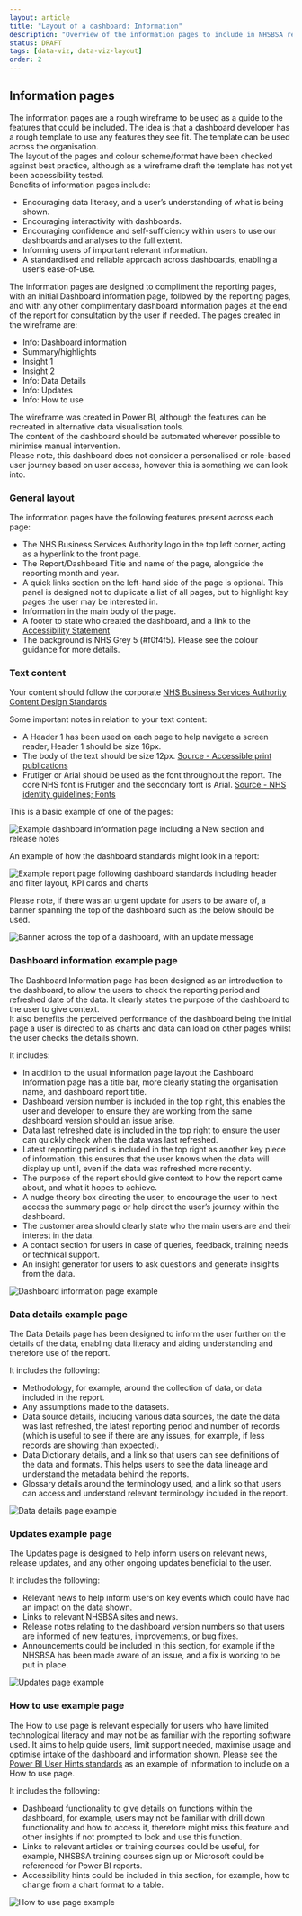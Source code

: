 ```yaml
---
layout: article
title: "Layout of a dashboard: Information"
description: "Overview of the information pages to include in NHSBSA reports"
status: DRAFT
tags: [data-viz, data-viz-layout]
order: 2
---
```

## Information pages  
  
The information pages are a rough wireframe to be used as a guide to the features that could be included. The idea is that a dashboard developer has a rough template to use any features they see fit. The template can be used across the organisation.  
The layout of the pages and colour scheme/format have been checked against best practice, although as a wireframe draft the template has not yet been accessibility tested.  
Benefits of information pages include:  
-	Encouraging data literacy, and a user’s understanding of what is being shown.
-	Encouraging interactivity with dashboards.
-	Encouraging confidence and self-sufficiency within users to use our dashboards and analyses to the full extent.
-	Informing users of important relevant information.
-	A standardised and reliable approach across dashboards, enabling a user’s ease-of-use.  
  
The information pages are designed to compliment the reporting pages, with an initial Dashboard information page, followed by the reporting pages, and with any other complimentary dashboard information pages at the end of the report for consultation by the user if needed. The pages created in the wireframe are:  
-	Info: Dashboard information
-	Summary/highlights
-	Insight 1
-	Insight 2
-	Info: Data Details
-	Info: Updates
-	Info: How to use 
  
The wireframe was created in Power BI, although the features can be recreated in alternative data visualisation tools.  
The content of the dashboard should be automated wherever possible to minimise manual intervention.  
Please note, this dashboard does not consider a personalised or role-based user journey based on user access, however this is something we can look into.  

  
### General layout  
  
The information pages have the following features present across each page:  
-	The NHS Business Services Authority logo in the top left corner, acting as a hyperlink to the front page.
-	The Report/Dashboard Title and name of the page, alongside the reporting month and year.
-	A quick links section on the left-hand side of the page is optional. This panel is designed not to duplicate a list of all pages, but to highlight key pages the user may be interested in.
-	Information in the main body of the page.
-	A footer to state who created the dashboard, and a link to the [Accessibility Statement][info 0]
-	The background is NHS Grey 5 (#f0f4f5). Please see the colour guidance for more details.  
  
  
### Text content  
  
Your content should follow the corporate [NHS Business Services Authority Content Design Standards][info 1]  
  
Some important notes in relation to your text content:  
-	A Header 1 has been used on each page to help navigate a screen reader, Header 1 should be size 16px.
-	The body of the text should be size 12px. [Source - Accessible print publications ][info 2]
-	Frutiger or Arial should be used as the font throughout the report. The core NHS font is Frutiger and the secondary font is Arial. [Source - NHS identity guidelines; Fonts][info 3]  

This is a basic example of one of the pages:  
  
![Example dashboard information page including a New section and release notes](../images/info-page.png)
  
An example of how the dashboard standards might look in a report:  
  
![Example report page following dashboard standards including header and filter layout, KPI cards and charts](../images/info-page-2.png)  
  
Please note, if there was an urgent update for users to be aware of, a banner spanning the top of the dashboard such as the below should be used.  
  
![Banner across the top of a dashboard, with an update message](../images/update.png)  
  
  
### Dashboard information example page 
  
The Dashboard Information page has been designed as an introduction to the dashboard, to allow the users to check the reporting period and refreshed date of the data. It clearly states the purpose of the dashboard to the user to give context.  
It also benefits the perceived performance of the dashboard being the initial page a user is directed to as charts and data can load on other pages whilst the user checks the details shown.  
  
It includes:  
-	In addition to the usual information page layout the Dashboard Information page has a title bar, more clearly stating the organisation name, and dashboard report title.
-	Dashboard version number is included in the top right, this enables the user and developer to ensure they are working from the same dashboard version should an issue arise.
-	Data last refreshed date is included in the top right to ensure the user can quickly check when the data was last refreshed.
-	Latest reporting period is included in the top right as another key piece of information, this ensures that the user knows when the data will display up until, even if the data was refreshed more recently.
-	The purpose of the report should give context to how the report came about, and what it hopes to achieve.
-	A nudge theory box directing the user, to encourage the user to next access the summary page or help direct the user’s journey within the dashboard.
-	The customer area should clearly state who the main users are and their interest in the data.
-	A contact section for users in case of queries, feedback, training needs or technical support.
-	An insight generator for users to ask questions and generate insights from the data.  
  
![Dashboard information page example](../images/page-1-eg.png)  
  
    
### Data details example page 
  
The Data Details page has been designed to inform the user further on the details of the data, enabling data literacy and aiding understanding and therefore use of the report.  
  
It includes the following:  
- Methodology, for example, around the collection of data, or data included in the report.
- Any assumptions made to the datasets.
- Data source details, including various data sources, the date the data was last refreshed, the latest reporting period and number of records (which is useful to see if there are any issues, for example, if less records are showing than expected).
- Data Dictionary details, and a link so that users can see definitions of the data and formats. This helps users to see the data lineage and understand the metadata behind the reports.
- Glossary details around the terminology used, and a link so that users can access and understand relevant terminology included in the report.  
  
![Data details page example](../images/page-5-eg.png)  
  
  
### Updates example page 
  
The Updates page is designed to help inform users on relevant news, release updates, and any other ongoing updates beneficial to the user.  
  
It includes the following:  
- Relevant news to help inform users on key events which could have had an impact on the data shown.
- Links to relevant NHSBSA sites and news.
- Release notes relating to the dashboard version numbers so that users are informed of new features, improvements, or bug fixes. 
- Announcements could be included in this section, for example if the NHSBSA has been made aware of an issue, and a fix is working to be put in place.  
  
![Updates page example](../images/page-6-eg.png)  
  
    
### How to use example page  
  
The How to use page is relevant especially for users who have limited technological literacy and may not be as familiar with the reporting software used. It aims to help guide users, limit support needed, maximise usage and optimise intake of the dashboard and information shown. Please see the [Power BI User Hints standards](../../power-bi/standards/user_hints/user-hints.md) as an example of information to include on a How to use page.  
  
It includes the following:  
- Dashboard functionality to give details on functions within the dashboard, for example, users may not be familiar with drill down functionality and how to access it, therefore might miss this feature and other insights if not prompted to look and use this function.
- Links to relevant articles or training courses could be useful, for example, NHSBSA training courses sign up or Microsoft could be referenced for Power BI reports.
- Accessibility hints could be included in this section, for example, how to change from a chart format to a table.  
  
![How to use page example](../images/page-7-eg.png)  
  
    









[info 0]: https://bsa2468.atlassian.net/wiki/spaces/CoP/pages/1559396709/STAGE+3+-+Accessibility+Statements
[info 1]: https://nhsbsauk.sharepoint.com/sites/DigitalContentDesignTeam/SitePages/NHSBSA-digital-style-guide-and-standards.aspx
[info 2]: https://www.gov.uk/government/publications/inclusive-communication/accessible-communication-formats#accessible-print-publications
[info 3]:  https://www.england.nhs.uk/nhsidentity/identity-guidelines/fonts/